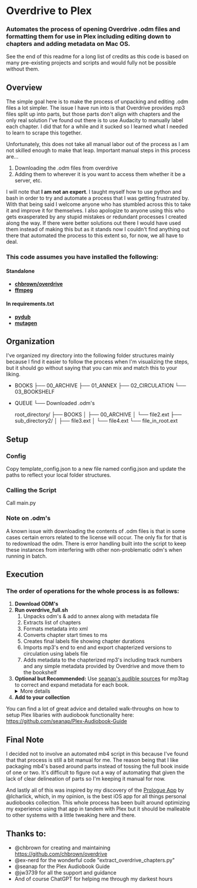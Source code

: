 # Overdrive to Plex

### Automates the process of opening Overdrive .odm files and formatting them for use in Plex including editing down to chapters and adding metadata on Mac OS.

See the end of this readme for a long list of credits as this code is based on many pre-existing projects and scripts and would fully not be possible without them.

## Overview
The simple goal here is to make the process of unpacking and editing .odm files a lot simpler. The issue I have run into is that Overdrive provides mp3 files split up into parts, but those parts don't align with chapters and the only real solution I've found out there is to use Audacity to manually label each chapter. I did that for a while and it sucked so I learned what I needed to learn to scrape this together.

Unfortunately, this does not take all manual labor out of the process as I am not skilled enough to make that leap. Important manual steps in this process are...
1. Downloading the .odm files from overdrive
2. Adding them to wherever it is you want to access them whether it be a server, etc.

I will note that **I am not an expert**. I taught myself how to use python and bash in order to try and automate a process that I was getting frustrated by. With that being said I welcome anyone who has stumbled across this to take it and improve it for themselves. I also apologize to anyone using this who gets exasperated by any stupid mistakes or redundant processes I created along the way. If there were better solutions out there I would have used them instead of making this but as it stands now I couldn't find anything out there that automated the process to this extent so, for now, we all have to deal.

### This code assumes you have installed the following:

#### Standalone
- **[chbrown/overdrive](https://github.com/chbrown/overdrive)**
- **[ffmpeg](https://github.com/jiaaro/pydub#getting-ffmpeg-set-up)**

#### In requirements.txt
- **[pydub](https://github.com/jiaaro/pydub/)**
- **[mutagen](https://mutagen.readthedocs.io/en/latest/)**

## Organization
I've organized my directory into the following folder structures mainly because I find it easier to follow the process when I'm visualizing the steps, but it should go without saying that you can mix and match this to your liking.

- BOOKS
    ├── 00_ARCHIVE
    ├── 01_ANNEX
    ├── 02_CIRCULATION
    └── 03_BOOKSHELF
- QUEUE
    └── Downloaded .odm's
 
  root_directory/
├── BOOKS
│   ├── 00_ARCHIVE
│   └── file2.ext
├── sub_directory2/
│   ├── file3.ext
│   └── file4.ext
└── file_in_root.ext
    
## Setup
### Config

Copy template_config.json to a new file named config.json and update the paths to reflect your local folder structures.

### Calling the Script

Call main.py

### Note on .odm's

A known issue with downloading the contents of .odm files is that in some cases certain errors related to the license will occur. The only fix for that is to redownload the odm. There is error handling built into the script to keep these instances from interfering with other non-problematic odm's when running in batch.

## Execution
### The order of operations for the whole process is as follows:
1. **Download ODM's**
2. **Run overdrive_full.sh**
    1. Unpacks odm's & add to annex along with metadata file
    2. Extracts list of chapters
    3. Formats metadata into xml
    4. Converts chapter start times to ms
    5. Creates final labels file showing chapter durations
    6. Imports mp3's end to end and export chapterized versions to circulation using labels file
    7. Adds metadata to the chapterized mp3's including track numbers and any simple metadata provided by Overdrive and move them to the bookshelf
3. **Optional but Recommended:** Use [seanap's audible sources](https://github.com/seanap/Plex-Audiobook-Guide) for mp3tag to correct and expand metadata for each book. 
    <details><summary>More details</summary>
    <p>
    I say optional because if your goal here is to just extract chapterized versions of the odm mp3's and start listening this isn't necessary. But for anyone like me who get's a bit picky about the way their library is formatted going the extra mile to addend all the proper metadata here is key. Another issue that arises with the original process is that Overdrive's metadata files are heavily lacking in details. As a result it's often the case that narrator names get messed up etc. If you care about precision this extra step is key.
    </p>
    </details>
4. **Add to your collection**

You can find a lot of great advice and detailed walk-throughs on how to setup Plex libaries with audiobook functionality here: https://github.com/seanap/Plex-Audiobook-Guide

## Final Note
I decided not to involve an automated mb4 script in this because I've found that that process is still a bit manual for me. The reason being that I like packaging mb4's based around parts instead of tossing the full book inside of one or two. It's difficult to figure out a way of automating that given the lack of clear delineation of parts so I'm keeping it manual for now.

And lastly all of this was inspired by my discovery of the [Prologue App](https://prologue.audio/) by @lcharlick, which, in my opinion, is the best iOS app for all things personal audiobooks collection. This whole process has been built around optimizing my experience using that app in tandem with Plex but it should be malleable to other systems with a little tweaking here and there.

## Thanks to:
- @chbrown for creating and maintaining https://github.com/chbrown/overdrive
- @ex-nerd for the wonderful code "extract_overdrive_chapters.py"
- @seanap for the Plex Audiobook Guide
- @jw3739 for all the support and guidance
- And of course ChatGPT for helping me through my darkest hours
